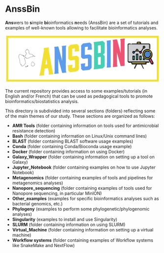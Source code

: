 # AnssBin
**Ans**wers to **s**imple **bi**oinformatics **n**eeds (AnssBin) are a set of tutorials and examples of well-known tools allowing to facilitate bioinformatics analyses. 

![Logo AnssBin](/AnssBin_logo.png)

The current repository provides access to some examples/tutorials (in English and/or French) that can be used as pedagogical tools to promote bioinformatics/biostatistics analysis.

This directory is subdivided into several sections (folders) reflecting some of the main themes of our study. These sections are organized as follows:
  - **AMR Tools** (folder containing information on tools used for antimicrobial resistance detection)
  - **Bash** (folder containing information on Linux/Unix command lines)
  - **BLAST** (folder containing BLAST software usage examples)
  - **Conda** (folder containing Conda/Bioconda usage example)
  - **Docker** (folder containing information on using Docker)
  - **Galaxy_Wrapper** (folder containing information on setting up a tool on Galaxy)
  - **Jupyter_Notebook** (folder containing examples on how to use Jupyter Notebook)
  - **Metagenomics** (folder containing examples of tools and pipelines for metagenomics analyses)
  - **Nanopore_sequencing** (folder containing examples of tools used for Nanopore sequencing, in particular MinION)
  - **Other_examples** (examples for specific bioinformatics analyses such as bacterial genomics, etc.)
  - **Phylogeny** (examples to perform some phylogenetic/phylogenomic analyses)
  - **Singularity** (examples to install and use Singularity)
  - **SLURM** (folder containing information on using SLURM)
  - **Virtual_Machine** (folder containing information on setting up a virtual machine)
  - **Workflow systems** (folder containing examples of Workflow systems like SnakeMake and NextFlow) 
